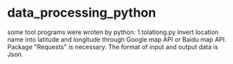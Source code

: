 # data_processing_python
some tool programs were wroten by python:
1.tolatlong.py
Invert location name into latitude and longitude through Google map API or Baidu map API. Package "Requests" is necessary. The format of input and output data is Json.  
